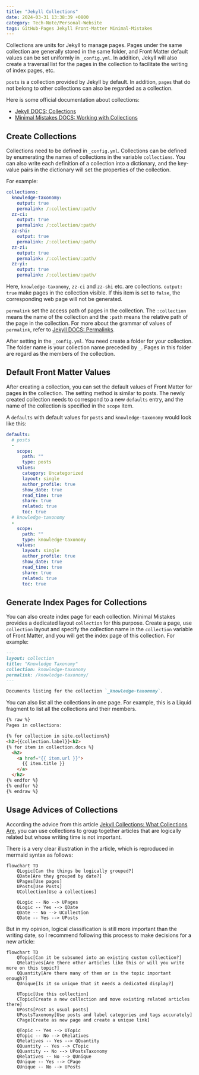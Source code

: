 ```yaml
---
title: "Jekyll Collections"
date: 2024-03-31 13:38:39 +0800
category: Tech-Note/Personal-Website
tags: GitHub-Pages Jekyll Front-Matter Minimal-Mistakes
---
```


Collections are units for Jekyll to manage pages. Pages under the same collection are generally stored in the same folder, and Front Matter default values can be set uniformly in `_config.yml`. In addition, Jekyll will also create a traversal list for the pages in the collection to facilitate the writing of index pages, etc.

`posts` is a collection provided by Jekyll by default. In addition, `pages` that do not belong to other collections can also be regarded as a collection.

Here is some official documentation about collections:

* [Jekyll DOCS: Collections](https://jekyllrb.com/docs/collections/)
* [Minimal Mistakes DOCS: Working with Collections](https://mmistakes.github.io/minimal-mistakes/docs/collections/)

## Create Collections

Collections need to be defined in `_config.yml`. Collections can be defined by enumerating the names of collections in the variable `collections`. You can also write each definition of a collection into a dictionary, and the key-value pairs in the dictionary will set the properties of the collection.

For example:

```yml
collections:
  knowledge-taxonomy:
    output: true
    permalink: /:collection/:path/
  zz-ci:
    output: true
    permalink: /:collection/:path/
  zz-shi:
    output: true
    permalink: /:collection/:path/
  zz-zi:
    output: true
    permalink: /:collection/:path/
  zz-yi:
    output: true
    permalink: /:collection/:path/
```

Here, `knowledge-taxonomy`, `zz-ci` and `zz-shi` etc. are collections. `output: true` make pages in the collection visible. If this item is set to `false`, the corresponding web page will not be generated.

`permalink` set the access path of pages in the collection. The `:collection` means the name of the collection and the `:path` means the relative path of the page in the collection. For more about the grammar of values of `permalink`, refer to [Jekyll DOCS: Permalinks](https://jekyllrb.com/docs/permalinks/).

After setting in the `_config.yml`. You need create a folder for your collection. The folder name is your collection name preceded by `_`. Pages in this folder are regard as the members of the collection.

## Default Front Matter Values

After creating a collection, you can set the default values of Front Matter for pages in the collection. The setting method is similar to posts. The newly created collection needs to correspond to a new `defaults` entry, and the name of the collection is specified in the `scope` item.

A `defaults` with default values for `posts` and `knowledge-taxonomy` would look like this:

```yml
defaults:
  # posts
  - 
    scope:
      path: ""
      type: posts
    values:
      category: Uncategorized
      layout: single
      author_profile: true
      show_date: true    
      read_time: true
      share: true
      related: true
      toc: true
  # knowledge-taxonomy
  - 
    scope:
      path: ""
      type: knowledge-taxonomy
    values:
      layout: single
      author_profile: true
      show_date: true
      read_time: true
      share: true
      related: true
      toc: true
```

## Generate Index Pages for Collections

You can also create index page for each collection. Minimal Mistakes provides a dedicated layout `collection` for this purpose. Create a page, use `collection` layout and specify the collection name in the `collection` variable of Front Matter, and you will get the index page of this collection. For example:

```markdown
---
layout: collection
title: "Knowledge Taxonomy"
collection: knowledge-taxonomy
permalink: /knowledge-taxonomy/
---

Documents listing for the collection `_knowledge-taxonomy`.
```

You can also list all the collections in one page. For example, this is a Liquid fragment to list all the collections and their members.

```HTML
{% raw %}
Pages in collections:

{% for collection in site.collections%}
<h2>{{collection.label}}<h2>
{% for item in collection.docs %}
  <h2>
    <a href="{{ item.url }}">
      {{ item.title }}
    </a>
  </h2>
{% endfor %}
{% endfor %}
{% endraw %}
```

## Usage Advices of Collections

According the advice from this article [Jekyll Collections: What Collections Are](https://jekyll-one-org.github.io/pages/public/learn/bookshelf/jekyll_collections/), you can use collections to group together articles that are logically related but whose writing time is not important.

There is a very clear illustration in the article, which is reproduced in mermaid syntax as follows:

```mermaid
flowchart TD
    QLogic[Can the things be logically grouped?]
    QDate[Are they grouped by date?]
    UPages[Use pages]
    UPosts[Use Posts]
    UCollection[Use a collections]
    
    QLogic -- No --> UPages
    QLogic -- Yes --> QDate
    QDate -- No --> UCollection
    QDate -- Yes --> UPosts
```

But in my opinion, logical classification is still more important than the writing date, so I recommend following this process to make decisions for a new article:

```mermaid
flowchart TD
    QTopic[Can it be subsumed into an existing custom collection?]
    QRelatives[Are there other articles like this or will you write more on this topic?]
    QQuantity[Are there many of them or is the topic important enough?]
    QUnique[Is it so unique that it needs a dedicated display?]

    UTopic[Use this collection]
    CTopic[Create a new collection and move existing related articles there]
    UPosts[Post as usual posts]
    UPostsTaxonomy[Use posts and label categories and tags accurately]
    CPage[Create as new page and create a unique link]

    QTopic -- Yes --> UTopic
    QTopic -- No --> QRelatives
    QRelatives -- Yes --> QQuantity
    QQuantity -- Yes --> CTopic
    QQuantity -- No --> UPostsTaxonomy
    QRelatives -- No --> QUnique
    QUnique -- Yes --> CPage
    QUnique -- No --> UPosts

```

<!--To Be Continue-->
<!-- Front Matter 保存元数据和使用 Liquid 访问外加 Liquid 的其他内容-->

<!--索引生成->
<!--更多约定还是参考 Jekyll-->
<!--分类管理建议-->
<!--pages 的处理方式-->
<!--其他类别，例如写一本书，就可以建立一个新的类别-->
<!--Collection, pages 不是 collection， collection 也不用加 include， 自带的 collection 有 posts，pages 和 drafts ， pages 一般没有专门路径但是 Minimal Mistakes 需要设置，这个不说也行-->
<!--404 about 等特殊页面以及主页的设置-->
<!--其他功能，comments 之类的-->
<!--素材文件和数据文件-->